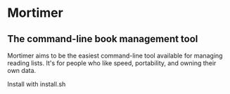 # Mortimer

## The command-line book management tool

Mortimer aims to be the easiest command-line tool available for managing reading lists. It's for people who like speed,
portability, and owning their own data.

Install with install.sh

